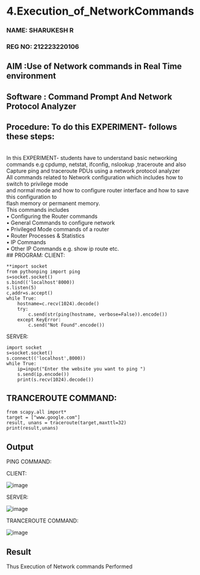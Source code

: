 # 4.Execution_of_NetworkCommands
### NAME: SHARUKESH R
### REG NO: 212223220106
## AIM :Use of Network commands in Real Time environment
## Software : Command Prompt And Network Protocol Analyzer
## Procedure: To do this EXPERIMENT- follows these steps:
<BR>
In this EXPERIMENT- students have to understand basic networking commands e.g cpdump, netstat, ifconfig, nslookup ,traceroute and also Capture ping and traceroute PDUs using a network protocol analyzer 
<BR>
All commands related to Network configuration which includes how to switch to privilege mode
<BR>
and normal mode and how to configure router interface and how to save this configuration to
<BR>
flash memory or permanent memory.
<BR>
This commands includes
<BR>
• Configuring the Router commands
<BR>
• General Commands to configure network
<BR>
• Privileged Mode commands of a router 
<BR>
• Router Processes & Statistics
<BR>
• IP Commands
<BR>
• Other IP Commands e.g. show ip route etc.
<BR>
## PROGRAM:
CLIENT:

```
**import socket 
from pythonping import ping 
s=socket.socket() 
s.bind(('localhost'8000)) 
s.listen(5) 
c,addr=s.accept() 
while True: 
    hostname=c.recv(1024).decode() 
    try: 
        c.send(str(ping(hostname, verbose=False)).encode()) 
    except KeyError: 
        c.send("Not Found".encode())
``` 
SERVER:
```
import socket 
s=socket.socket() 
s.connect(('localhost',8000)) 
while True: 
    ip=input("Enter the website you want to ping ") 
    s.send(ip.encode()) 
    print(s.recv(1024).decode())
```
## TRANCEROUTE COMMAND:
```
from scapy.all import* 
target = ["www.google.com"] 
result, unans = traceroute(target,maxttl=32) 
print(result,unans)
```
## Output

PING COMMAND:

CLIENT:

![image](https://github.com/23006823/4.Execution_of_NetworkCommends/assets/138971409/f0224205-b5cd-495b-ab42-41d94d90a366)


SERVER:

![image](https://github.com/23006823/4.Execution_of_NetworkCommends/assets/138971409/0f68ff71-ae05-4ecf-88cb-1460f7a65abe)

TRANCEROUTE COMMAND:

![image](https://github.com/23006823/4.Execution_of_NetworkCommends/assets/138971409/df583ff1-736c-4fb2-8128-e42e18e4caf8)

## Result
Thus Execution of Network commands Performed 
